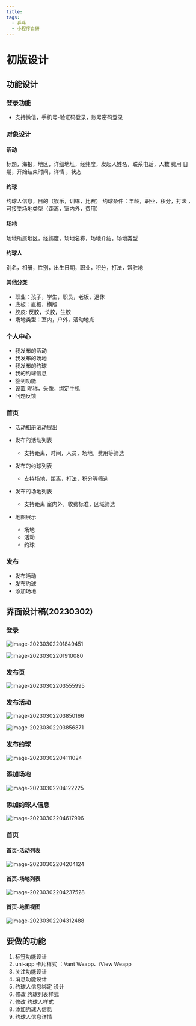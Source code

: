 ```yaml
---
title:
tags:
  - 乒乓
  - 小程序自研
---
```


# 初版设计

## 功能设计

### 登录功能

* 支持微信，手机号-验证码登录，账号密码登录

### 对象设计

#### 活动

标题，海报，地区，详细地址，经纬度，发起人姓名，联系电话，人数 费用  日期，开始结束时间，详情 ，状态

#### 约球

约球人信息，目的（娱乐，训练，比赛） 约球条件：年龄，职业，积分，打法 ，可接受场地类型（距离，室内外，费用）

#### 场地

场地所属地区，经纬度，场地名称，场地介绍，场地类型

#### 约球人

别名，相册，性别，出生日期，职业，积分，打法，常驻地



#### 其他分类

* 职业：孩子，学生，职员，老板，退休
* 底板：直板，横版
* 胶皮: 反胶，长胶，生胶
* 场地类型：室内，户外，活动地点



### 个人中心

* 我发布的活动
* 我发布的场地
* 我发布的约球
* 我的约球信息
* 签到功能
* 设置 昵称，头像，绑定手机
* 问题反馈

### 首页

* 活动相册滚动展出

* 发布的活动列表

  * 支持距离，时间，人员，场地，费用等筛选

* 发布的约球列表

  * 支持场地，距离，打法，积分等筛选

* 发布的场地列表

  * 支持距离 室内外，收费标准，区域筛选

* 地图展示

  * 场地
  * 活动
  * 约球

  

### 发布

* 发布活动
* 发布约球
* 添加场地





## 界面设计稿(20230302)

### 登录

![image-20230302201849451](../../../ImgSource/image-20230302201849451.png)

![image-20230302201910080](../../../ImgSource/image-20230302201910080.png)

### 发布页

![image-20230302203555995](../../../ImgSource/image-20230302203555995.png)

### 发布活动

![image-20230302203850166](../../../ImgSource/image-20230302203850166.png)

![image-20230302203856871](../../../ImgSource/image-20230302203856871.png)

### 发布约球

![image-20230302204111024](../../../ImgSource/image-20230302204111024.png)

### 添加场地

![image-20230302204122225](../../../ImgSource/image-20230302204122225.png)

### 添加约球人信息

![image-20230302204617996](../../../ImgSource/image-20230302204617996.png)

### 首页

#### 首页-活动列表

![image-20230302204204124](../../../ImgSource/image-20230302204204124.png)

#### 首页-场地列表

![image-20230302204237528](../../../ImgSource/image-20230302204237528.png)

#### 首页-地图视图

![image-20230302204312488](../../../ImgSource/image-20230302204312488.png)

## 要做的功能



 1. 标签功能设计
 2. uni-app 卡片样式  ：Vant Weapp、iView Weapp
 3. 关注功能设计
 4. 消息功能设计
 5. 约球人信息绑定 设计
 5. 修改 约球列表样式
 6. 修改 约球人样式
 7. 添加约球人信息
 8. 约球人信息详情

